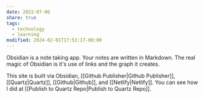 ```yaml
---
date: 2022-07-06
share: true
tags:
  - technology
  - learning
modified: 2024-02-01T17:53:17-08:00
---
```


Obsidian is a note taking app. Your notes are written in Markdown. The real magic of Obsidian is it's use of links and the graph it creates.

This site is built via Obsidian, [[Github Publisher|Github Publisher]], [[Quartz|Quartz]], [[Github|Github]], and [[Netlify|Netlify]]. You can see how I did at [[Publish to Quartz Repo|Publish to Quartz Repo]].